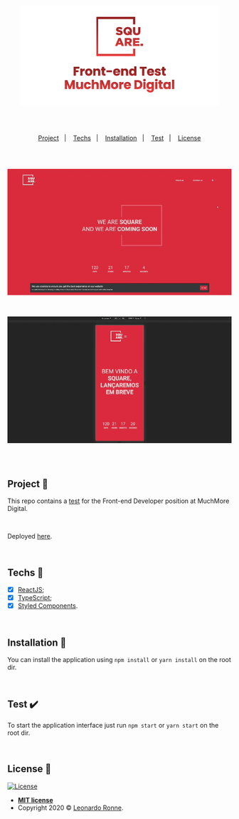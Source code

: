 <p align="center">
  <img src="src\assets\img\transparentBanner.png" />
</p>

<br>

##

<p align="center">
  <a href="#project-star2">Project</a>&nbsp;&nbsp;&nbsp;|&nbsp;&nbsp;&nbsp;
  <a href="#techs-rocket">Techs</a>&nbsp;&nbsp;&nbsp;|&nbsp;&nbsp;&nbsp;
  <a href="#installation-wrench">Installation</a>&nbsp;&nbsp;&nbsp;|&nbsp;&nbsp;&nbsp;
  <a href="#test-heavy_check_mark">Test</a>&nbsp;&nbsp;&nbsp;|&nbsp;&nbsp;&nbsp;
  <a href="#license-memo">License</a>
</p>

##

<br>

<p align="center">
  <img src="src\assets\img\project-1.gif"/>
</p>

<br>

<p align="center">
  <img src="src\assets\img\project-2.gif"/>
</p>

##

<br>

## Project :star2:

This repo contains a [test](https://github.com/muchmore-digital/frontend-challenge) for the Front-end Developer position at MuchMore Digital.

<br>

Deployed [here](https://square-muchmore.web.app/).

<br>

## Techs :rocket:

- [x] [ReactJS](https://reactjs.org);
- [x] [TypeScript](https://www.typescriptlang.org/);
- [x] [Styled Components](https://styled-components.com/).

<br>

## Installation :wrench:

You can install the application using `npm install` or `yarn install` on the root dir.

<br>

## Test :heavy_check_mark:

To start the application interface just run `npm start` or `yarn start` on the root dir.

<br>

## License :memo:

[![License](http://img.shields.io/:license-mit-blue.svg?style=flat-square)](http://badges.mit-license.org)

- **[MIT license](https://github.com/leoronne/frontend-test-muchmore-digital/blob/master/LICENSE)**
- Copyright 2020 © <a href="https://github.com/leoronne" target="_blank">Leonardo Ronne</a>.

##
